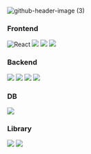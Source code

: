 <div>

<!--
![header](https://capsule-render.vercel.app/api?type=blur&color=f8ff14&text=%20Yun%20&height=300&fontSize=30) -->
![github-header-image (3)](https://github.com/user-attachments/assets/ea2f96af-b01d-4ec0-8fe4-3baf20b9ddc3)

### Frontend
<img alt="React" src="https://img.shields.io/badge/-React-45b8d8?style=flat-square&logo=react&logoColor=white" />
<img src="https://img.shields.io/badge/Javascript-F7DF1E?style=flat-square&logo=Javascript&logoColor=white"/>
<img src="https://img.shields.io/badge/HTML5-E34F26?style=flat-square&logo=HTML5&logoColor=white"/>
<img src="https://img.shields.io/badge/CSS3-1572B6?style=flat-square&logo=CSS3&logoColor=white"/>

### Backend
<img src="https://img.shields.io/badge/Java-007396?style=flat-square&logo=Java&logoColor=white"/>
<img src="https://img.shields.io/badge/SpringBoot-6DB33F?style=flat-square&logo=SpringBoot&logoColor=white"/>
<img src="https://img.shields.io/badge/SpringDataJPA-6DB33F?style=flat-square&logo=Spring&logoColor=white"/>
<img src="https://img.shields.io/badge/SpringSecurity-6DB33F?style=flat-square&logo=SpringSecurity&logoColor=white"/>

### DB
<img src="https://img.shields.io/badge/MySQL-4479A1?style=flat-square&logo=MySQL&logoColor=white"/>

### Library
<img src="https://img.shields.io/badge/Bootstrap-7952B3?style=flat-square&logo=Bootstrap&logoColor=white"/>
<img src="https://img.shields.io/badge/Firebase-DD2C00?style=flat-square&logo=Firebase&logoColor=white"/>




<!--
<img align="right" src="https://github-readme-stats.vercel.app/api/top-langs/?username=yunha-cha&hide=TeX&layout=compact"/>
<a href="https://solved.ac/helena0228"><img align="" src="http://mazandi.herokuapp.com/api?handle=helena0228&theme=dark"/></a>
<a href="https://solved.ac/helena0228"><img align="" src="http://mazassumnida.wtf/api/v2/generate_badge?boj=helena0228&theme=dark"/></a> -->


<!--## Velog
[![Velog's GitHub stats](https://velog-readme-stats.vercel.app/api?name=yunha_0228&color=dark)](https://velog.io/@yunha_0228)-->

</div>
